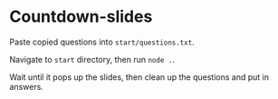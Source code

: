 # Countdown-slides

Paste copied questions into `start/questions.txt`.

Navigate to `start` directory, then run `node .`.

Wait until it pops up the slides, then clean up the questions and put in answers.
